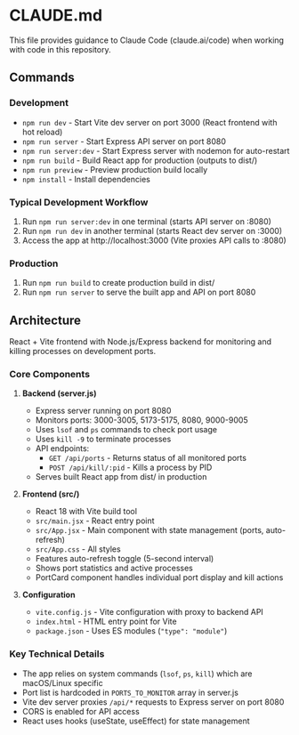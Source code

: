 # CLAUDE.md

This file provides guidance to Claude Code (claude.ai/code) when working with code in this repository.

## Commands

### Development
- `npm run dev` - Start Vite dev server on port 3000 (React frontend with hot reload)
- `npm run server` - Start Express API server on port 8080
- `npm run server:dev` - Start Express server with nodemon for auto-restart
- `npm run build` - Build React app for production (outputs to dist/)
- `npm run preview` - Preview production build locally
- `npm install` - Install dependencies

### Typical Development Workflow
1. Run `npm run server:dev` in one terminal (starts API server on :8080)
2. Run `npm run dev` in another terminal (starts React dev server on :3000)
3. Access the app at http://localhost:3000 (Vite proxies API calls to :8080)

### Production
1. Run `npm run build` to create production build in dist/
2. Run `npm run server` to serve the built app and API on port 8080

## Architecture

React + Vite frontend with Node.js/Express backend for monitoring and killing processes on development ports.

### Core Components

1. **Backend (server.js)**
   - Express server running on port 8080
   - Monitors ports: 3000-3005, 5173-5175, 8080, 9000-9005
   - Uses `lsof` and `ps` commands to check port usage
   - Uses `kill -9` to terminate processes
   - API endpoints:
     - `GET /api/ports` - Returns status of all monitored ports
     - `POST /api/kill/:pid` - Kills a process by PID
   - Serves built React app from dist/ in production

2. **Frontend (src/)**
   - React 18 with Vite build tool
   - `src/main.jsx` - React entry point
   - `src/App.jsx` - Main component with state management (ports, auto-refresh)
   - `src/App.css` - All styles
   - Features auto-refresh toggle (5-second interval)
   - Shows port statistics and active processes
   - PortCard component handles individual port display and kill actions

3. **Configuration**
   - `vite.config.js` - Vite configuration with proxy to backend API
   - `index.html` - HTML entry point for Vite
   - `package.json` - Uses ES modules (`"type": "module"`)

### Key Technical Details

- The app relies on system commands (`lsof`, `ps`, `kill`) which are macOS/Linux specific
- Port list is hardcoded in `PORTS_TO_MONITOR` array in server.js
- Vite dev server proxies `/api/*` requests to Express server on port 8080
- CORS is enabled for API access
- React uses hooks (useState, useEffect) for state management